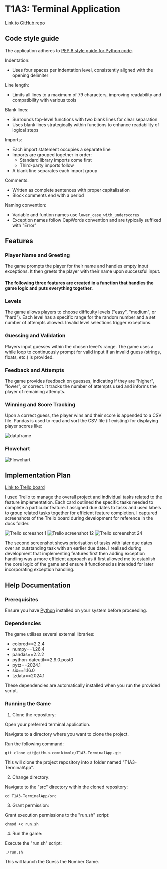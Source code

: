 # T1A3: Terminal Application

[Link to GitHub repo](https://github.com/kimnle/T1A3-TerminalApp)

## Code style guide
The application adheres to [PEP 8 style guide for Python code](https://peps.python.org/pep-0008/).

Indentation:

* Uses four spaces per indentation level, consistently aligned with the opening delimiter

Line length:

* Limits all lines to a maximum of 79 characters, improving readability and compatibility with various tools

Blank lines:

* Surrounds top-level functions with two blank lines for clear separation
* Uses blank lines strategically within functions to enhance readability of logical steps

Imports:

* Each import statement occupies a separate line
* Imports are grouped together in order:
    * Standard library imports come first
    * Third-party imports follow
* A blank line separates each import group

Comments:

* Written as complete sentences with proper capitalisation
* Block comments end with a period

Naming convention:

* Variable and funtion names use ```lower_case_with_underscores```
* Exception names follow CapWords convention and are typically suffixed with "Error"

## Features

### Player Name and Greeting

The game prompts the player for their name and handles empty input exceptions. It then greets the player with their name upon successful input.

#### The following three features are created in a function that handles the game logic and puts everything together.

### Levels

The game allows players to choose difficulty levels ("easy", "medium", or "hard"). Each level has a specific range for the random number and a set number of attempts allowed. Invalid level selections trigger exceptions.

### Guessing and Validation

Players input guesses within the chosen level's range. The game uses a while loop to continuously prompt for valid input if an invalid guess (strings, floats, etc.) is provided.

### Feedback and Attempts

The game provides feedback on guesses, indicating if they are "higher", "lower", or correct. It tracks the number of attempts used and informs the player of remaining attempts.

### Winning and Score Tracking

Upon a correct guess, the player wins and their score is appended to a CSV file. Pandas is used to read and sort the CSV file (if existing) for displaying player scores like:

![dataframe](/docs/dataframe.png)

### Flowchart

![Flowchart](/docs/flowchart.png)

## Implementation Plan

[Link to Trello board](https://trello.com/b/FYOugRYB/number-guessing-game)

I used Trello to manage the overall project and individual tasks related to the feature implementation. Each card outlined the specific tasks needed to complete a particular feature. I assigned due dates to tasks and used labels to group related tasks together for efficient feature completion. I captured screenshots of the Trello board during development for reference in the docs folder.

![Trello screeshot 1](docs/trello-1.png)
![Trello screenshot 12](docs/trello-12a.png)
![Trello screenshot 24](docs/trello-24.png)

The second screenshot shows priorisation of tasks with later due dates over an outstanding task with an earlier due date. I realised during development that implementing features first then adding exception handling was a more efficient approach as it first allowed me to establish the core logic of the game and ensure it functioned as intended for later incorporating exception handling.

## Help Documentation

### Prerequisites

Ensure you have [Python](https://www.python.org/downloads/) installed on your system before proceeding.

### Dependencies

The game utilises several external libraries:

* colored==2.2.4
* numpy==1.26.4
* pandas==2.2.2
* python-dateutil==2.9.0.post0
* pytz==2024.1
* six==1.16.0
* tzdata==2024.1

These dependencies are automatically installed when you run the provided script.

### Running the Game

1. Clone the repository:

Open your preferred terminal application.

Navigate to a directory where you want to clone the project.

Run the following command:

```git clone git@github.com:kimnle/T1A3-TerminalApp.git```

This will clone the project repository into a folder named "T1A3-TerminalApp".

2. Change directory:

Navigate to the "src" directory within the cloned repository:

```cd T1A3-TerminalApp/src```

3. Grant permission:

Grant execution permissions to the "run.sh" script:

```chmod +x run.sh```

4. Run the game:

Execute the "run.sh" script:

```./run.sh```

This will launch the Guess the Number Game.